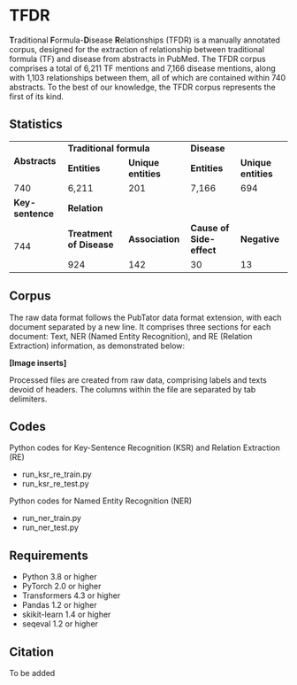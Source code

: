 # TFDR

**T**raditional **F**ormula-**D**isease **R**elationships (TFDR) is a manually annotated corpus, designed for the extraction of relationship between traditional formula (TF) and disease from abstracts in PubMed. The TFDR corpus comprises a total of 6,211 TF mentions and 7,166 disease mentions, along with 1,103 relationships between them, all of which are contained within 740 abstracts. To the best of our knowledge, the TFDR corpus represents the first of its kind.


## Statistics

<table>
<tbody>
  <tr>
    <td rowspan="2"><b>Abstracts</b></td>
    <td colspan="2"><b>Traditional formula</b></td>
    <td colspan="2"><b>Disease</b></td>
  </tr>
  <tr>
    <td><b>Entities</b></td>
    <td><b>Unique entities</b></td>
    <td><b>Entities</b></td>
    <td><b>Unique entities</b></td>
  </tr>
  <tr>
    <td>740</td>
    <td>6,211</td>
    <td>201</td>
    <td>7,166</td>
    <td>694</td>
  </tr>
  <tr>
    <td><b>Key-sentence</b></td>
    <td colspan="4"><b>Relation</b></td>
  </tr>
  <tr>
    <td rowspan="2">744</td>
    <td><b>Treatment of Disease</b></td>
    <td><b>Association</b></td>
    <td><b>Cause of Side-effect</b></td>
    <td><b>Negative</b></td>
  </tr>
  <tr>
    <td>924</td>
    <td>142</td>
    <td>30</td>
    <td>13</td>
  </tr>
</tbody>
</table>

## Corpus
The raw data format follows the PubTator data format extension, with each document separated by a new line. It comprises three sections for each document: Text, NER (Named Entity Recognition), and RE (Relation Extraction) information, as demonstrated below: 

**[Image inserts]**

Processed files are created from raw data, comprising labels and texts devoid of headers. The columns within the file are separated by tab delimiters.


## Codes
Python codes for Key-Sentence Recognition (KSR) and Relation Extraction (RE)
- run_ksr_re_train.py
- run_ksr_re_test.py
  
Python codes for Named Entity Recognition (NER)
- run_ner_train.py
- run_ner_test.py


## Requirements
- Python 3.8 or higher
- PyTorch 2.0 or higher
- Transformers 4.3 or higher
- Pandas 1.2 or higher
- skikit-learn 1.4 or higher
- seqeval 1.2 or higher

## Citation
To be added
